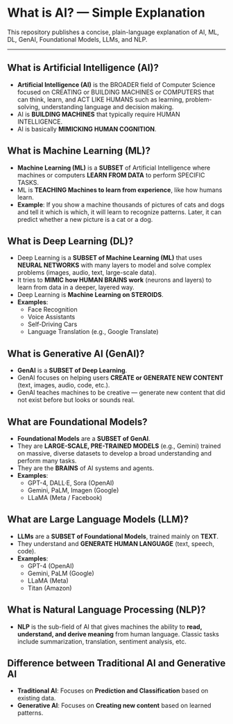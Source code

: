 # What is AI? — Simple Explanation

This repository publishes a concise, plain-language explanation of AI, ML, DL, GenAI, Foundational Models, LLMs, and NLP.

---

## What is Artificial Intelligence (AI)?
- **Artificial Intelligence (AI)** is the BROADER field of Computer Science focused on CREATING or BUILDING MACHINES or COMPUTERS that can think, learn, and ACT LIKE HUMANS such as learning, problem-solving, understanding language and decision making.  
- AI is **BUILDING MACHINES** that typically require HUMAN INTELLIGENCE.  
- AI is basically **MIMICKING HUMAN COGNITION**.

## What is Machine Learning (ML)?
- **Machine Learning (ML)** is a **SUBSET** of Artificial Intelligence where machines or computers **LEARN FROM DATA** to perform SPECIFIC TASKS.  
- ML is **TEACHING Machines to learn from experience**, like how humans learn.  
- **Example**: If you show a machine thousands of pictures of cats and dogs and tell it which is which, it will learn to recognize patterns. Later, it can predict whether a new picture is a cat or a dog.

## What is Deep Learning (DL)?
- Deep Learning is a **SUBSET of Machine Learning (ML)** that uses **NEURAL NETWORKS** with many layers to model and solve complex problems (images, audio, text, large-scale data).
- It tries to **MIMIC how HUMAN BRAINS work** (neurons and layers) to learn from data in a deeper, layered way.
- Deep Learning is **Machine Learning on STEROIDS**.
- **Examples**:
  - Face Recognition
  - Voice Assistants
  - Self-Driving Cars
  - Language Translation (e.g., Google Translate)

## What is Generative AI (GenAI)?
- **GenAI** is a **SUBSET of Deep Learning**.
- GenAI focuses on helping users **CREATE or GENERATE NEW CONTENT** (text, images, audio, code, etc.).
- GenAI teaches machines to be creative — generate new content that did not exist before but looks or sounds real.

## What are Foundational Models?
- **Foundational Models** are a **SUBSET of GenAI**.
- They are **LARGE-SCALE, PRE-TRAINED MODELS** (e.g., Gemini) trained on massive, diverse datasets to develop a broad understanding and perform many tasks.
- They are the **BRAINS** of AI systems and agents.
- **Examples**:
  - GPT-4, DALL·E, Sora (OpenAI)
  - Gemini, PaLM, Imagen (Google)
  - LLaMA (Meta / Facebook)

## What are Large Language Models (LLM)?
- **LLMs** are a **SUBSET of Foundational Models**, trained mainly on **TEXT**.
- They understand and **GENERATE HUMAN LANGUAGE** (text, speech, code).
- **Examples**:
  - GPT-4 (OpenAI)
  - Gemini, PaLM (Google)
  - LLaMA (Meta)
  - Titan (Amazon)

## What is Natural Language Processing (NLP)?
- **NLP** is the sub-field of AI that gives machines the ability to **read, understand, and derive meaning** from human language. Classic tasks include summarization, translation, sentiment analysis, etc.

## Difference between Traditional AI and Generative AI
- **Traditional AI**: Focuses on **Prediction and Classification** based on existing data.
- **Generative AI**: Focuses on **Creating new content** based on learned patterns.
